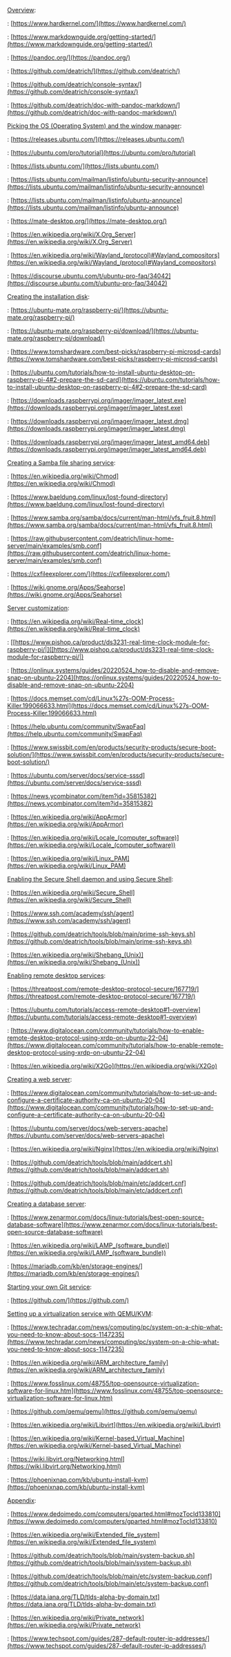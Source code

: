 [Overview](#chapter-01): 

:    [https://www.hardkernel.com/](https://www.hardkernel.com/)

:    [https://www.markdownguide.org/getting-started/](https://www.markdownguide.org/getting-started/)

:    [https://pandoc.org/](https://pandoc.org/)

:    [https://github.com/deatrich/](https://github.com/deatrich/)

:    [https://github.com/deatrich/console-syntax/](https://github.com/deatrich/console-syntax/)

:    [https://github.com/deatrich/doc-with-pandoc-markdown/](https://github.com/deatrich/doc-with-pandoc-markdown/)

[Picking the OS (Operating System) and the window manager](#chapter-02): 

:    [https://releases.ubuntu.com/](https://releases.ubuntu.com/)

:    [https://ubuntu.com/pro/tutorial](https://ubuntu.com/pro/tutorial)

:    [https://lists.ubuntu.com/](https://lists.ubuntu.com/)

:    [https://lists.ubuntu.com/mailman/listinfo/ubuntu-security-announce](https://lists.ubuntu.com/mailman/listinfo/ubuntu-security-announce)

:    [https://lists.ubuntu.com/mailman/listinfo/ubuntu-announce](https://lists.ubuntu.com/mailman/listinfo/ubuntu-announce)

:    [https://mate-desktop.org/](https://mate-desktop.org/)

:    [https://en.wikipedia.org/wiki/X.Org_Server](https://en.wikipedia.org/wiki/X.Org_Server)

:    [https://en.wikipedia.org/wiki/Wayland_(protocol)#Wayland_compositors](https://en.wikipedia.org/wiki/Wayland_(protocol)#Wayland_compositors)

:    [https://discourse.ubuntu.com/t/ubuntu-pro-faq/34042](https://discourse.ubuntu.com/t/ubuntu-pro-faq/34042)

[Creating the installation disk](#chapter-03): 

:    [https://ubuntu-mate.org/raspberry-pi/](https://ubuntu-mate.org/raspberry-pi/)

:    [https://ubuntu-mate.org/raspberry-pi/download/](https://ubuntu-mate.org/raspberry-pi/download/)

:    [https://www.tomshardware.com/best-picks/raspberry-pi-microsd-cards](https://www.tomshardware.com/best-picks/raspberry-pi-microsd-cards)

:    [https://ubuntu.com/tutorials/how-to-install-ubuntu-desktop-on-raspberry-pi-4#2-prepare-the-sd-card](https://ubuntu.com/tutorials/how-to-install-ubuntu-desktop-on-raspberry-pi-4#2-prepare-the-sd-card)

:    [https://downloads.raspberrypi.org/imager/imager_latest.exe](https://downloads.raspberrypi.org/imager/imager_latest.exe)

:    [https://downloads.raspberrypi.org/imager/imager_latest.dmg](https://downloads.raspberrypi.org/imager/imager_latest.dmg)

:    [https://downloads.raspberrypi.org/imager/imager_latest_amd64.deb](https://downloads.raspberrypi.org/imager/imager_latest_amd64.deb)

[Creating a Samba file sharing service](#chapter-05): 

:    [https://en.wikipedia.org/wiki/Chmod](https://en.wikipedia.org/wiki/Chmod)

:    [https://www.baeldung.com/linux/lost-found-directory](https://www.baeldung.com/linux/lost-found-directory)

:    [https://www.samba.org/samba/docs/current/man-html/vfs_fruit.8.html](https://www.samba.org/samba/docs/current/man-html/vfs_fruit.8.html)

:    [https://raw.githubusercontent.com/deatrich/linux-home-server/main/examples/smb.conf](https://raw.githubusercontent.com/deatrich/linux-home-server/main/examples/smb.conf)

:    [https://cxfileexplorer.com/](https://cxfileexplorer.com/)

:    [https://wiki.gnome.org/Apps/Seahorse](https://wiki.gnome.org/Apps/Seahorse)

[Server customization](#chapter-07): 

:    [https://en.wikipedia.org/wiki/Real-time_clock](https://en.wikipedia.org/wiki/Real-time_clock)

:    [[https://www.pishop.ca/product/ds3231-real-time-clock-module-for-raspberry-pi/|]([https://www.pishop.ca/product/ds3231-real-time-clock-module-for-raspberry-pi/|)

:    [https://onlinux.systems/guides/20220524_how-to-disable-and-remove-snap-on-ubuntu-2204](https://onlinux.systems/guides/20220524_how-to-disable-and-remove-snap-on-ubuntu-2204)

:    [https://docs.memset.com/cd/Linux%27s-OOM-Process-Killer.199066633.html](https://docs.memset.com/cd/Linux%27s-OOM-Process-Killer.199066633.html)

:    [https://help.ubuntu.com/community/SwapFaq](https://help.ubuntu.com/community/SwapFaq)

:    [https://www.swissbit.com/en/products/security-products/secure-boot-solution/](https://www.swissbit.com/en/products/security-products/secure-boot-solution/)

:    [https://ubuntu.com/server/docs/service-sssd](https://ubuntu.com/server/docs/service-sssd)

:    [https://news.ycombinator.com/item?id=35815382](https://news.ycombinator.com/item?id=35815382)

:    [https://en.wikipedia.org/wiki/AppArmor](https://en.wikipedia.org/wiki/AppArmor)

:    [https://en.wikipedia.org/wiki/Locale_(computer_software)](https://en.wikipedia.org/wiki/Locale_(computer_software))

:    [https://en.wikipedia.org/wiki/Linux_PAM](https://en.wikipedia.org/wiki/Linux_PAM)

[Enabling the Secure Shell daemon and using Secure Shell](#chapter-08): 

:    [https://en.wikipedia.org/wiki/Secure_Shell](https://en.wikipedia.org/wiki/Secure_Shell)

:    [https://www.ssh.com/academy/ssh/agent](https://www.ssh.com/academy/ssh/agent)

:    [https://github.com/deatrich/tools/blob/main/prime-ssh-keys.sh](https://github.com/deatrich/tools/blob/main/prime-ssh-keys.sh)

:    [https://en.wikipedia.org/wiki/Shebang_(Unix)](https://en.wikipedia.org/wiki/Shebang_(Unix))

[Enabling remote desktop services](#chapter-09): 

:    [https://threatpost.com/remote-desktop-protocol-secure/167719/](https://threatpost.com/remote-desktop-protocol-secure/167719/)

:    [https://ubuntu.com/tutorials/access-remote-desktop#1-overview](https://ubuntu.com/tutorials/access-remote-desktop#1-overview)

:    [https://www.digitalocean.com/community/tutorials/how-to-enable-remote-desktop-protocol-using-xrdp-on-ubuntu-22-04](https://www.digitalocean.com/community/tutorials/how-to-enable-remote-desktop-protocol-using-xrdp-on-ubuntu-22-04)

:    [https://en.wikipedia.org/wiki/X2Go](https://en.wikipedia.org/wiki/X2Go)

[Creating a web server](#chapter-11): 

:    [https://www.digitalocean.com/community/tutorials/how-to-set-up-and-configure-a-certificate-authority-ca-on-ubuntu-20-04](https://www.digitalocean.com/community/tutorials/how-to-set-up-and-configure-a-certificate-authority-ca-on-ubuntu-20-04)

:    [https://ubuntu.com/server/docs/web-servers-apache](https://ubuntu.com/server/docs/web-servers-apache)

:    [https://en.wikipedia.org/wiki/Nginx](https://en.wikipedia.org/wiki/Nginx)

:    [https://github.com/deatrich/tools/blob/main/addcert.sh](https://github.com/deatrich/tools/blob/main/addcert.sh)

:    [https://github.com/deatrich/tools/blob/main/etc/addcert.cnf](https://github.com/deatrich/tools/blob/main/etc/addcert.cnf)

[Creating a database server](#chapter-12): 

:    [https://www.zenarmor.com/docs/linux-tutorials/best-open-source-database-software](https://www.zenarmor.com/docs/linux-tutorials/best-open-source-database-software)

:    [https://en.wikipedia.org/wiki/LAMP_(software_bundle)](https://en.wikipedia.org/wiki/LAMP_(software_bundle))

:    [https://mariadb.com/kb/en/storage-engines/](https://mariadb.com/kb/en/storage-engines/)

[Starting your own Git service](#chapter-13): 

:    [https://github.com/](https://github.com/)

[Setting up a virtualization service with QEMU/KVM](#chapter-14): 

:    [https://www.techradar.com/news/computing/pc/system-on-a-chip-what-you-need-to-know-about-socs-1147235](https://www.techradar.com/news/computing/pc/system-on-a-chip-what-you-need-to-know-about-socs-1147235)

:    [https://en.wikipedia.org/wiki/ARM_architecture_family](https://en.wikipedia.org/wiki/ARM_architecture_family)

:    [https://www.fosslinux.com/48755/top-opensource-virtualization-software-for-linux.htm](https://www.fosslinux.com/48755/top-opensource-virtualization-software-for-linux.htm)

:    [https://github.com/qemu/qemu](https://github.com/qemu/qemu)

:    [https://en.wikipedia.org/wiki/Libvirt](https://en.wikipedia.org/wiki/Libvirt)

:    [https://en.wikipedia.org/wiki/Kernel-based_Virtual_Machine](https://en.wikipedia.org/wiki/Kernel-based_Virtual_Machine)

:    [https://wiki.libvirt.org/Networking.html](https://wiki.libvirt.org/Networking.html)

:    [https://phoenixnap.com/kb/ubuntu-install-kvm](https://phoenixnap.com/kb/ubuntu-install-kvm)

[Appendix](#zappendix): 

:    [https://www.dedoimedo.com/computers/gparted.html#mozTocId133810](https://www.dedoimedo.com/computers/gparted.html#mozTocId133810)

:    [https://en.wikipedia.org/wiki/Extended_file_system](https://en.wikipedia.org/wiki/Extended_file_system)

:    [https://github.com/deatrich/tools/blob/main/system-backup.sh](https://github.com/deatrich/tools/blob/main/system-backup.sh)

:    [https://github.com/deatrich/tools/blob/main/etc/system-backup.conf](https://github.com/deatrich/tools/blob/main/etc/system-backup.conf)

:    [https://data.iana.org/TLD/tlds-alpha-by-domain.txt](https://data.iana.org/TLD/tlds-alpha-by-domain.txt)

:    [https://en.wikipedia.org/wiki/Private_network](https://en.wikipedia.org/wiki/Private_network)

:    [https://www.techspot.com/guides/287-default-router-ip-addresses/](https://www.techspot.com/guides/287-default-router-ip-addresses/)

